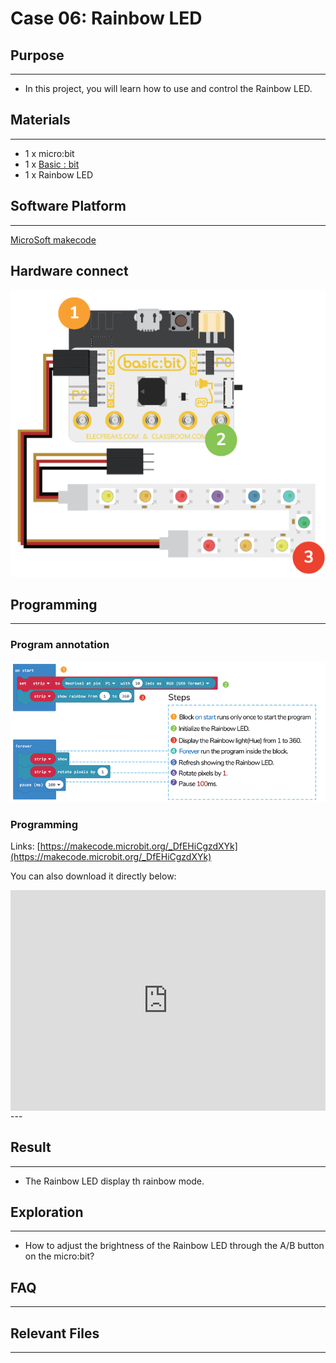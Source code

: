 # Case 06: Rainbow LED

## Purpose
---
- In this project, you will learn how to use and control the Rainbow LED.

## Materials 
---
* 1 x micro:bit
* 1 x [Basic : bit](https://www.elecfreaks.com/store)
* 1 x Rainbow LED

## Software Platform 
---
[MicroSoft makecode](https://makecode.microbit.org/#)

## Hardware connect

![](./images/case_06_01.png)

## Programming
---
### Program annotation

![](./images/case_06_02.png)

### Programming 

Links: [https://makecode.microbit.org/_DfEHiCgzdXYk](https://makecode.microbit.org/_DfEHiCgzdXYk)

You can also download it directly below:

<div style="position:relative;height:0;padding-bottom:70%;overflow:hidden;">
<iframe style="position:absolute;top:0;left:0;width:100%;height:100%;" src="https://makecode.microbit.org/#pub:https://makecode.microbit.org/_DfEHiCgzdXYk" frameborder="0" sandbox="allow-popups allow-forms allow-scripts allow-same-origin">
</iframe>
</div>  
---

## Result
---
* The Rainbow LED display th rainbow mode.

## Exploration
---
* How to adjust the brightness of the Rainbow LED through the A/B button on the micro:bit?
## FAQ
---
## Relevant Files
---